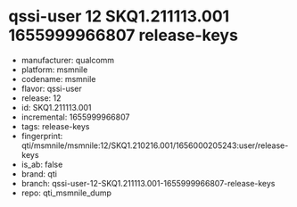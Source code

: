 # qssi-user 12 SKQ1.211113.001 1655999966807 release-keys
- manufacturer: qualcomm
- platform: msmnile
- codename: msmnile
- flavor: qssi-user
- release: 12
- id: SKQ1.211113.001
- incremental: 1655999966807
- tags: release-keys
- fingerprint: qti/msmnile/msmnile:12/SKQ1.210216.001/1656000205243:user/release-keys
- is_ab: false
- brand: qti
- branch: qssi-user-12-SKQ1.211113.001-1655999966807-release-keys
- repo: qti_msmnile_dump
